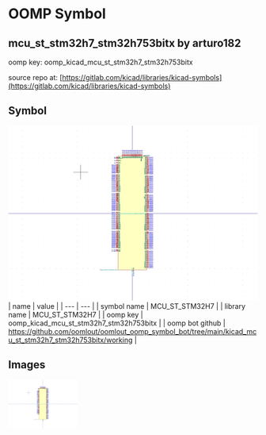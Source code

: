 # OOMP Symbol  
## mcu_st_stm32h7_stm32h753bitx  by arturo182  
  
oomp key: oomp_kicad_mcu_st_stm32h7_stm32h753bitx  
  
source repo at: [https://gitlab.com/kicad/libraries/kicad-symbols](https://gitlab.com/kicad/libraries/kicad-symbols)  
## Symbol  
  
[![working.png](working_600.png)](working.png)  
| name | value | 
| --- | --- | 
| symbol name | MCU_ST_STM32H7 | 
| library name | MCU_ST_STM32H7 | 
| oomp key | oomp_kicad_mcu_st_stm32h7_stm32h753bitx | 
| oomp bot github | https://github.com/oomlout/oomlout_oomp_symbol_bot/tree/main/kicad_mcu_st_stm32h7_stm32h753bitx/working | 
## Images  
  
[![working.png](working_140.png)](working.png)  
